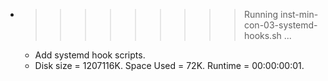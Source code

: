 * >>>>>>>>> Running inst-min-con-03-systemd-hooks.sh ...
  * Add systemd hook scripts.
  * Disk size = 1207116K. Space Used = 72K. Runtime = 00:00:00:01.
